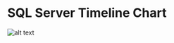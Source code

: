 # SQL Server Timeline Chart

![alt text](https://github.com/[ipranjic22]/[sqlserver-timeline-chart]/blob/main/Image_1.jpg?raw=true)